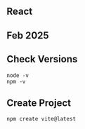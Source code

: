 ## React 
## Feb 2025
## Check Versions
```cd
node -v
npm -v
```

## Create Project
```cmd
npm create vite@latest
```
